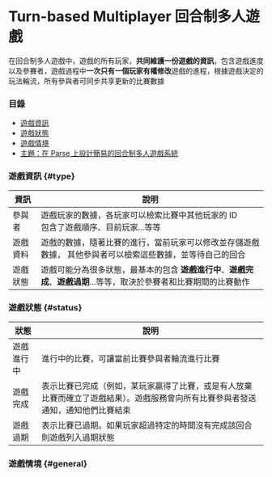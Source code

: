 # Turn-based Multiplayer 回合制多人遊戲

在回合制多人遊戲中，遊戲的所有玩家，**共同維護一份遊戲的資訊**，包含遊戲進度以及參賽者，遊戲過程中**一次只有一個玩家有權修改**遊戲的進程，根據遊戲決定的玩法輪流，所有參與者可同步共享更新的比賽數據

### 目錄

* [遊戲資訊](#data)
* [遊戲狀態](#status)
* [遊戲情境](#general)
* [主題：在 Parse 上設計簡易的回合制多人遊戲系統](queue-and-pairing/pairing-realtime-dispatcherless.md)

### 遊戲資訊 {#type}

| 資訊 | 說明 |
| --- | --- |
| 參與者 | 遊戲玩家的數據，各玩家可以檢索比賽中其他玩家的 ID <br> 包含了遊戲順序、目前玩家...等等 |
| 遊戲資料 | 遊戲的數據，隨著比賽的進行，當前玩家可以修改並存儲遊戲數據， 其他參與者可以檢索這些數據，並等待自己的回合 |
| 遊戲狀態 | 遊戲可能分為很多狀態，最基本的包含 **遊戲進行中**、**遊戲完成**、**遊戲過期**...等等，取決於參賽者和比賽期間的比賽動作 |

### 遊戲狀態 {#status}

| 狀態 | 說明 |
| --- | --- |
| 遊戲進行中 | 進行中的比賽，可讓當前比賽參與者輪流進行比賽 |
| 遊戲完成 | 表示比賽已完成（例如，某玩家贏得了比賽，或是有人放棄比賽而確立了遊戲結果）。遊戲服務會向所有比賽參與者發送通知，通知他們比賽結束 |
| 遊戲過期 | 表示比賽已過期。如果玩家超過特定的時間沒有完成該回合則遊戲列入過期狀態 |

### 遊戲情境 {#general}


